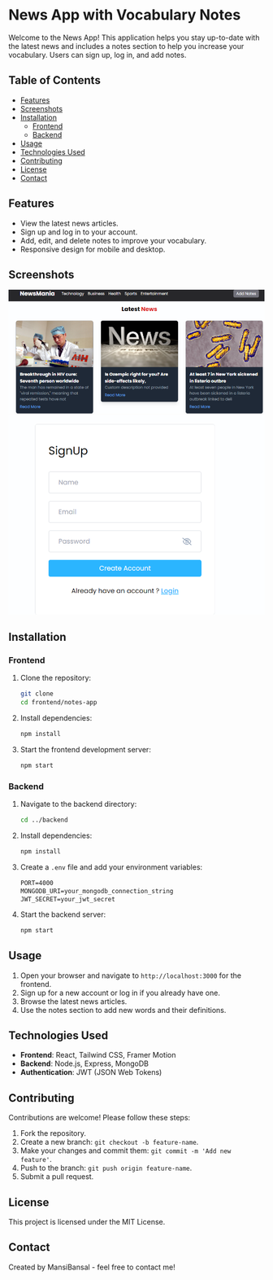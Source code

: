 # News App with Vocabulary Notes

Welcome to the News App! This application helps you stay up-to-date with the latest news and includes a notes section to help you increase your vocabulary. Users can sign up, log in, and add notes.

## Table of Contents
- [Features](#features)
- [Screenshots](#screenshots)
- [Installation](#installation)
  - [Frontend](#frontend)
  - [Backend](#backend)
- [Usage](#usage)
- [Technologies Used](#technologies-used)
- [Contributing](#contributing)
- [License](#license)
- [Contact](#contact)

## Features
- View the latest news articles.
- Sign up and log in to your account.
- Add, edit, and delete notes to improve your vocabulary.
- Responsive design for mobile and desktop.

## Screenshots
![alt text](image-1.png)
![alt text](image-2.png)
## Installation

### Frontend
1. Clone the repository:
    ```bash
    git clone 
    cd frontend/notes-app
    ```

2. Install dependencies:
    ```bash
    npm install
    ```

3. Start the frontend development server:
    ```bash
    npm start
    ```

### Backend
1. Navigate to the backend directory:
    ```bash
    cd ../backend
    ```

2. Install dependencies:
    ```bash
    npm install
    ```

3. Create a `.env` file and add your environment variables:
    ```plaintext
    PORT=4000
    MONGODB_URI=your_mongodb_connection_string
    JWT_SECRET=your_jwt_secret
    ```

4. Start the backend server:
    ```bash
    npm start
    ```

## Usage
1. Open your browser and navigate to `http://localhost:3000` for the frontend.
2. Sign up for a new account or log in if you already have one.
3. Browse the latest news articles.
4. Use the notes section to add new words and their definitions.

## Technologies Used
- **Frontend**: React, Tailwind CSS, Framer Motion
- **Backend**: Node.js, Express, MongoDB
- **Authentication**: JWT (JSON Web Tokens)

## Contributing
Contributions are welcome! Please follow these steps:
1. Fork the repository.
2. Create a new branch: `git checkout -b feature-name`.
3. Make your changes and commit them: `git commit -m 'Add new feature'`.
4. Push to the branch: `git push origin feature-name`.
5. Submit a pull request.

## License
This project is licensed under the MIT License.

## Contact
Created by MansiBansal - feel free to contact me!

